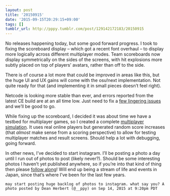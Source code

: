 ```yaml
---
layout: post
title: '20150915'
date: '2015-09-15T20:29:15+09:00'
tags: []
tumblr_url: http://pppy.tumblr.com/post/129142172183/20150915
---
```

No releases happening today, but some good forward progress. I took to fixing the scoreboard display – which got a recent font overhaul – to display more logically across different multiplayer modes. Team scoreboards now display symmetrically on the sides of the screens, with hit explosions more subtly placed on top of players’ avatars, rather than off to the side.

There is of course a lot more that could be improved in areas like this, but the huge UI and UX gains will come with the osu!next implementation. Not quite ready for that (and implementing it in small pieces doesn’t feel right).

Netcode is looking more stable than ever, and errors reported from the latest CE build are at an all time low. Just need to fix a [few lingering issues](http://puu.sh/kc2Bi/e703656e2d.png) and we’ll be good to go.

While fixing up the scoreboard, I decided it was about time we have a testbed for multiplayer games, so I created a complete [multiplayer](http://puu.sh/kc1z6/94d5c619a3.mp4) [simulation](http://puu.sh/kc0Fv/47e735a2e5.mp4). It uses real online players but generated random score increases (that *almost* make sense from a scoring perspective) to allow for testing multiplayer matches and result screens. Should help a lot with debugging, going forward.

In other news, I’ve decided to start instagram. I’ll be posting a photo a day until I run out of photos to post (likely never?). Should be some interesting photos I haven’t yet published anywhere, so if you’re into that kind of thing then please [follow along](http://instagram.com/__ppy)! Will end up being a stream of life and events in Japan, since that’s where I’ve been for the last few years.



    may start posting huge backlog of photos to instagram. what say you? A photo posted by Dean Herbert (@__ppy) on Sep 14, 2015 at 9:20pm PDT

